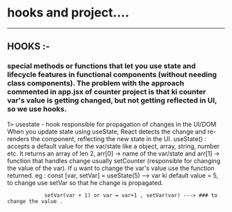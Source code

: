 # hooks and project....
---
## HOOKS :- 
### special methods or functions that let you use state and lifecycle features in functional components (without needing class components). The problem with the approach commented in app.jsx of counter project is that ki counter var's value is getting changed, but not getting reflected in UI, so we use hooks.
1> usestate - hook responsible for propagation of changes in the UI/DOM 
   When you update state using useState, React detects the change and re-renders the component, reflecting the new state in the UI.
   useState() : accepts a default value for the var/state like a object, array, string, number etc.
                It returns an array of len 2, arr[0] -> name of the var/state and arr[1] -> function that handles change usually setCounter (responsible for changing the value of the var).
                If u want to change the var's value use the function returned.
                eg : const [var, setVar] = useState(5)  --> var ki default value = 5, to change use setVar so that he change is propagated.

                setVar(var + 1) or var = var+1 , setVar(var) ---> ### to change the value .